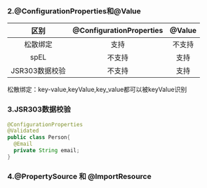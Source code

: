 

### 2.@ConfigurationProperties和@Value

|区别|@ConfigurationProperties | @Value |
|:----:|:----:|:----:|
|松散绑定 | 支持 | 不支持|
|spEL|不支持|支持|
|JSR303数据校验|不支持|支持|


松散绑定：key-value,keyValue,key_value都可以被keyValue识别
### 3.JSR303数据校验
```java
@ConfigurationProperties
@Validated
public class Person{
  @Email
  private String email;  
}
```

### 4.@PropertySource 和 @ImportResource



